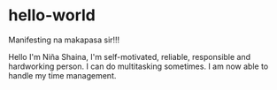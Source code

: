 # hello-world
Manifesting na makapasa sir!!!

Hello I'm Niña Shaina, I'm self-motivated, reliable, responsible and hardworking person. I can do multitasking sometimes. 
I am now able to handle my time management.
